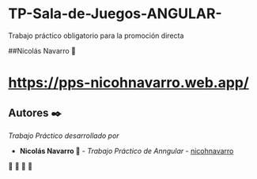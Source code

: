 # TP-Sala-de-Juegos-ANGULAR-
Trabajo práctico obligatorio para la promoción directa

##Nicolás Navarro 🚀

# https://pps-nicohnavarro.web.app/
## Autores ✒️

_Trabajo Práctico desarrollado por_

* **Nicolás Navarro 🚀** - *Trabajo Práctico de Anngular* - [nicohnavarro](https://github.com/nicohnavarro)

 🍺  🍺  🍺  🍺 


